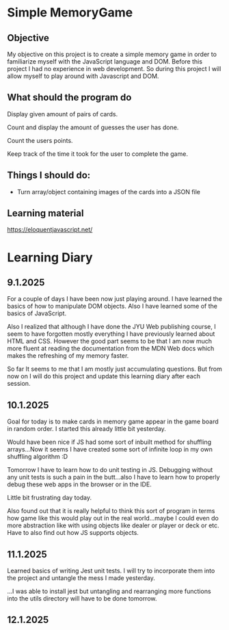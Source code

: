 # Simple MemoryGame
## Objective
My objective on this project is to create a simple memory game in order
to familiarize myself with the JavaScript language and DOM. Before this
project I had no experience in web development. So during this project I
will allow myself to play around with Javascript and DOM.

## What should the program do
Display given amount of pairs of cards.

Count and display  the amount of guesses the user has done.

Count the users points.

Keep track of the time it took for the user to complete the game.

## Things I should do:
- Turn array/object containing images of the cards into a JSON file

## Learning material
https://eloquentjavascript.net/


# Learning Diary

## 9.1.2025
For a couple of days I have been now just playing around. I have learned the
basics of how to manipulate DOM objects. Also I have learned some of the 
basics of JavaScript.

Also I realized that although I have done the JYU Web publishing course, I seem to have forgotten mostly 
everything I have previously learned about HTML and CSS. However the good part seems to be that I am now much
more fluent at reading the documentation from the MDN Web docs which makes the refreshing of my
memory faster.

So far It seems to me that I am mostly just accumulating questions. But 
from now on I will do this project and update this learning diary after each session.

## 10.1.2025
Goal for today is to make cards in memory game appear in the game board in random order. 
I started this already little bit yesterday.

Would have been nice if JS had some sort of inbuilt method for shuffling arrays...Now it seems I have 
created some sort of infinite loop in my own shuffling algorithm :D

Tomorrow I have to learn how to do unit testing in JS. Debugging without any unit tests is such a pain in the butt...also
I have to learn how to properly debug these web apps in the browser or in the IDE.

Little bit frustrating day today.

Also found out that it is really helpful to think this sort of program in terms how game like this would play out in the
real world...maybe I could even do more abstraction like with using objects like dealer or player or deck or etc. Have to also
find out how JS supports objects.

## 11.1.2025
Learned basics of writing Jest unit tests. I will try to incorporate them into
the project and untangle the mess I made yesterday.

...I was able to install jest but untangling and rearranging more functions into the utils
directory will have to be done tomorrow.

## 12.1.2025